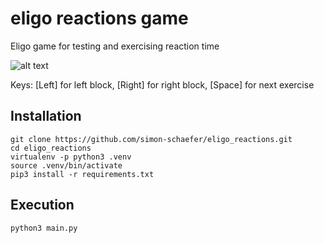 # eligo reactions game
Eligo game for testing and exercising reaction time

![alt text](https://github.com/simon-schaefer/eligo_reactions.git/ressources/screenshot.png "screnshot")

Keys: [Left] for left block, [Right] for right block, [Space] for next exercise


## Installation
```
git clone https://github.com/simon-schaefer/eligo_reactions.git
cd eligo_reactions
virtualenv -p python3 .venv
source .venv/bin/activate
pip3 install -r requirements.txt
```

## Execution
```
python3 main.py
```